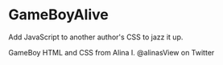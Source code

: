 # GameBoyAlive
Add JavaScript to another author's CSS to jazz it up.


GameBoy HTML and CSS from 
Alina I. @alinasView on Twitter
